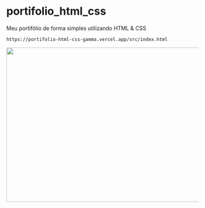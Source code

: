 # portifolio_html_css
Meu portifólio de forma simples utilizando HTML &amp; CSS

``https://portifolio-html-css-gamma.vercel.app/src/index.html``

<img width = "602" height ="404" src = "https://github.com/user-attachments/assets/b6f3cc3e-6c93-48d3-8651-606ed9035d24"> </img>
